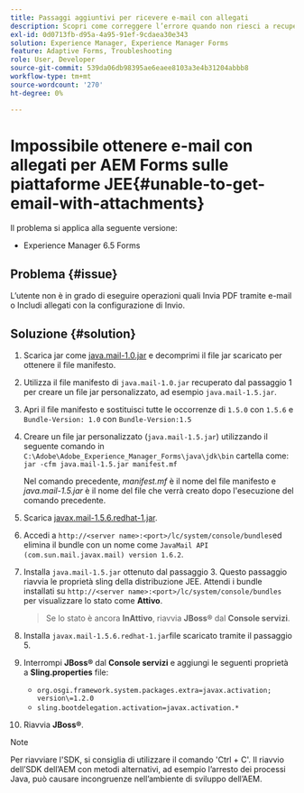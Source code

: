 ```yaml
---
title: Passaggi aggiuntivi per ricevere e-mail con allegati
description: Scopri come correggere l’errore quando non riesci a recuperare e-mail con allegati per AEM Forms sulle piattaforme JEE.
exl-id: 0d0713fb-d95a-4a95-91ef-9cdaea30e343
solution: Experience Manager, Experience Manager Forms
feature: Adaptive Forms, Troubleshooting
role: User, Developer
source-git-commit: 539da06db98395ae6eaee8103a3e4b31204abbb8
workflow-type: tm+mt
source-wordcount: '270'
ht-degree: 0%

---
```


# Impossibile ottenere e-mail con allegati per AEM Forms sulle piattaforme JEE{#unable-to-get-email-with-attachments}

Il problema si applica alla seguente versione:

* Experience Manager 6.5 Forms

## Problema   {#issue}

L’utente non è in grado di eseguire operazioni quali Invia PDF tramite e-mail o Includi allegati con la configurazione di Invio.

## Soluzione {#solution}

1. Scarica jar come [java.mail-1.0.jar](/help/forms/using/java.mail-1.0.jar) e decomprimi il file jar scaricato per ottenere il file manifesto.

1. Utilizza il file manifesto di `java.mail-1.0.jar` recuperato dal passaggio 1 per creare un file jar personalizzato, ad esempio `java.mail-1.5.jar`.

1. Apri il file manifesto e sostituisci tutte le occorrenze di `1.5.0` con `1.5.6` e `Bundle-Version: 1.0` con `Bundle-Version:1.5`

1. Creare un file jar personalizzato (`java.mail-1.5.jar`) utilizzando il seguente comando in `C:\Adobe\Adobe_Experience_Manager_Forms\java\jdk\bin` cartella come:
   `jar -cfm java.mail-1.5.jar manifest.mf`

   Nel comando precedente, *manifest.mf* è il nome del file manifesto e *java.mail-1.5.jar* è il nome del file che verrà creato dopo l&#39;esecuzione del comando precedente.

1. Scarica [javax.mail-1.5.6.redhat-1.jar](https://mvnrepository.com/artifact/com.sun.mail/javax.mail/1.5.6.redhat-1).

1. Accedi a `http://<server name>:<port>/lc/system/console/bundles`ed elimina il bundle con un nome come `JavaMail API (com.sun.mail.javax.mail) version 1.6.2`.

1. Installa `java.mail-1.5.jar` ottenuto dal passaggio 3. Questo passaggio riavvia le proprietà sling della distribuzione JEE. Attendi i bundle installati su `http://<server name>:<port>/lc/system/console/bundles` per visualizzare lo stato come **Attivo**.

   >Se lo stato è ancora **InAttivo**, riavvia   **JBoss®** dal **Console servizi**.


1. Installa `javax.mail-1.5.6.redhat-1.jar`file scaricato tramite il passaggio 5.

1. Interrompi **JBoss®** dal **Console servizi** e aggiungi le seguenti proprietà a **Sling.properties** file:
   * `org.osgi.framework.system.packages.extra=javax.activation; version\=1.2.0`
   * `sling.bootdelegation.activation=javax.activation.*`

1. Riavvia **JBoss®**.

>[!NOTE]
>
> Per riavviare l&#39;SDK, si consiglia di utilizzare il comando &#39;Ctrl + C&#39;. Il riavvio dell’SDK dell’AEM con metodi alternativi, ad esempio l’arresto dei processi Java, può causare incongruenze nell’ambiente di sviluppo dell’AEM.
